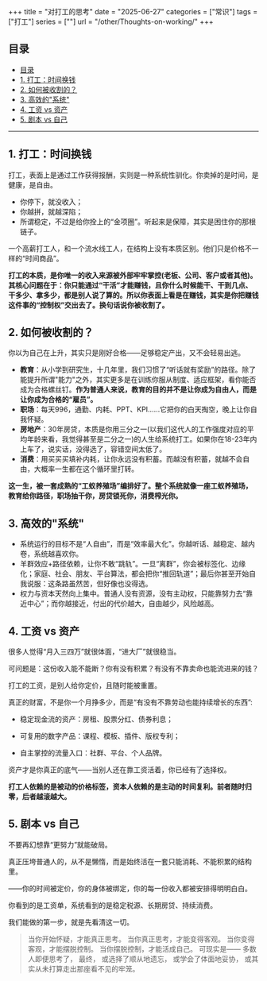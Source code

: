+++
title = "对打工的思考"
date = "2025-06-27"
categories = ["常识"]
tags = ["打工"]
series = [""]
url = "/other/Thoughts-on-working/"
+++

## 目录
- [目录](#目录)
- [1. 打工：时间换钱](#1-打工时间换钱)
- [2. 如何被收割的？](#2-如何被收割的)
- [3. 高效的"系统"](#3-高效的系统)
- [4. 工资 vs 资产](#4-工资-vs-资产)
- [5. 剧本 vs 自己](#5-剧本-vs-自己)

---

## 1. 打工：时间换钱

打工，表面上是通过工作获得报酬，实则是一种系统性驯化。你卖掉的是时间，是健康，是自由。

- 你停下，就没收入；
- 你越拼，就越深陷；
- 所谓稳定，不过是给你拴上的“金项圈”。听起来是保障，其实是困住你的那根链子。

一个高薪打工人，和一个流水线工人，在结构上没有本质区别。他们只是价格不一样的“时间商品”。

**打工的本质，是你唯一的收入来源被外部牢牢掌控(老板、公司、客户或者其他)。**
**其核心问题在于：你只能通过“干活”才能赚钱，且你什么时候能干、干到几点、干多少、拿多少，都是别人说了算的。所以你表面上看是在赚钱，其实是你把赚钱这件事的“控制权”交出去了。换句话说你被收割了。**

## 2. 如何被收割的？

你以为自己在上升，其实只是刚好合格——足够稳定产出，又不会轻易出逃。

- **教育**：从小学到研究生，十几年里，我们习惯了“听话就有奖励”的路径。除了能提升所谓"能力"之外，其实更多是在训练你服从制度、适应框架，看你能否成为合格螺丝钉。**作为普通人来说，教育的目的并不是让你成为自由人，而是让你成为合格的“雇员”。**
- **职场**：每天996，通勤、内耗、PPT、KPI……它把你的白天掏空，晚上让你自我怀疑。
- **房地产**：30年房贷，本质是你用三分之一(以我们这代人的工作强度对应的平均年龄来看，我觉得甚至是二分之一)的人生给系统打工。如果你在18-23年内上车了，说实话，没得选了，容错空间太低了。
- **消费**：用买买买填补内耗，让你永远没有积蓄。而越没有积蓄，就越不会自由，大概率一生都在这个循环里打转。

**这一生，被一套成熟的“工蚁养殖场”编排好了。整个系统就像一座工蚁养殖场，教育给你路径，职场抽干你，房贷锁死你，消费榨光你。**

## 3. 高效的"系统"

- 系统运行的目标不是“人自由”，而是“效率最大化”。你越听话、越稳定、越内卷，系统越喜欢你。
- 羊群效应+路径依赖，让你不敢“跳轨”。一旦“离群”，你会被标签化、边缘化；家庭、社会、朋友、平台算法，都会把你“推回轨道”；最后你甚至开始自我说服：这条路虽然苦，但好像也没得选。
- 权力与资本天然向上集中。普通人没有资源，没有主动权，只能靠努力去“靠近中心”；而你越接近，付出的代价越大，自由越少，风险越高。

## 4. 工资 vs 资产

很多人觉得“月入三四万”就很体面，“进大厂”就很稳当。

可问题是：这份收入能不能断？你有没有积累？有没有不靠卖命也能流进来的钱？

打工的工资，是别人给你定价，且随时能被重置。

真正的财富，不是你一个月挣多少，而是“有没有不靠劳动也能持续增长的东西”:

- 稳定现金流的资产：房租、股票分红、债券利息；

- 可复用的数字产品：课程、模板、插件、版权专利；

- 自主掌控的流量入口：社群、平台、个人品牌。

资产才是你真正的底气——当别人还在靠工资活着，你已经有了选择权。

**打工人依赖的是被动的价格标签，资本人依赖的是主动的时间复利。前者随时归零，后者越滚越大。**

## 5. 剧本 vs 自己

不要再幻想靠“更努力”就能破局。

真正压垮普通人的，从不是懒惰，而是始终活在一套只能消耗、不能积累的结构里。

——你的时间被定价，你的身体被绑定，你的每一份收入都被安排得明明白白。

你看到的是工资单，系统看到的是稳定税源、长期房贷、持续消费。

我们能做的第一步，就是先看清这一切。

> 当你开始怀疑，才能真正思考。
> 当你真正思考，才能变得客观。
> 当你变得客观，才能摆脱控制。
> 当你摆脱控制，才能活成自己。
> 可现实是——
> 多数人即便思考了，
> 最终，
> 或选择了顺从地遗忘，
> 或学会了体面地妥协，
> 或其实从未打算走出那座看不见的牢笼。
